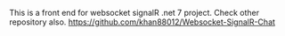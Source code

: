 This is a front end for websocket signalR .net 7 project. Check other repository also.  https://github.com/khan88012/Websocket-SignalR-Chat
